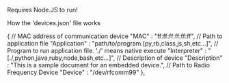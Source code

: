 Requires Node.JS to run!


How the 'devices.json' file works

{
	// MAC address of communication device
	"MAC" : "ff:ff:ff:ff:ff:ff",
	// Path to application file
	"Application" : "path/to/program.[py,rb,class,js,sh,etc...]",
	// Program to run application file. './' means native execute
	"Interpreter" : "[.\/,python,java,ruby,node,bash,etc...]",
	// Description of device
	"Description" : "This is a sample document for an embedded device.",
	// Path to Radio Frequency Device
	"Device" : "/dev/rfcomm99"
},